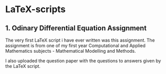# LaTeX-scripts

<h2>1. Odinary Differential Equation Assignment</h2>

<p>The very first LaTeX script i have ever written was this assignment. The assignment is from one of my first year Computational and Applied Mathematics subjects - Mathematical Modelling and Methods.</p>
<p>I also uploaded the question paper with the questions to answers given by the LaTeX script.</p>

